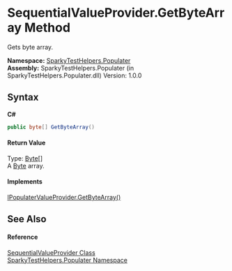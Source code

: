 # SequentialValueProvider.GetByteArray Method 
 

Gets byte array.

**Namespace:**&nbsp;<a href="N_SparkyTestHelpers_Populater.md">SparkyTestHelpers.Populater</a><br />**Assembly:**&nbsp;SparkyTestHelpers.Populater (in SparkyTestHelpers.Populater.dll) Version: 1.0.0

## Syntax

**C#**<br />
``` C#
public byte[] GetByteArray()
```


#### Return Value
Type: <a href="http://msdn2.microsoft.com/en-us/library/yyb1w04y" target="_blank">Byte</a>[]<br />A <a href="http://msdn2.microsoft.com/en-us/library/yyb1w04y" target="_blank">Byte</a> array.

#### Implements
<a href="M_SparkyTestHelpers_Populater_IPopulaterValueProvider_GetByteArray.md">IPopulaterValueProvider.GetByteArray()</a><br />

## See Also


#### Reference
<a href="T_SparkyTestHelpers_Populater_SequentialValueProvider.md">SequentialValueProvider Class</a><br /><a href="N_SparkyTestHelpers_Populater.md">SparkyTestHelpers.Populater Namespace</a><br />